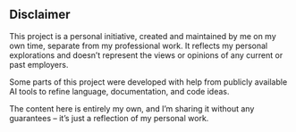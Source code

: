 ## Disclaimer

This project is a personal initiative, created and maintained by me on my own time, separate from my professional work. It reflects my personal explorations and doesn’t represent the views or opinions of any current or past employers.

Some parts of this project were developed with help from publicly available AI tools to refine language, documentation, and code ideas.

The content here is entirely my own, and I’m sharing it without any guarantees – it’s just a reflection of my personal work.
